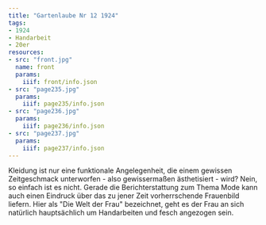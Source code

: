 ```yaml
---
title: "Gartenlaube Nr 12 1924"
tags:
- 1924
- Handarbeit
- 20er
resources:
- src: "front.jpg"
  name: front
  params:
    iiif: front/info.json
- src: "page235.jpg"
  params:
    iiif: page235/info.json
- src: "page236.jpg"
  params:
    iiif: page236/info.json
- src: "page237.jpg"
  params:
    iiif: page237/info.json
---
```

Kleidung ist nur eine funktionale Angelegenheit, die einem gewissen Zeitgeschmack unterworfen - also gewissermaßen äs­the­ti­sie­rt - wird? Nein, so einfach ist es nicht. Gerade die Berichterstattung zum Thema Mode kann auch einen Eindruck über das zu jener Zeit vorherrschende Frauenbild liefern. Hier als "Die Welt der Frau" bezeichnet, geht es der Frau an sich natürlich hauptsächlich um Handarbeiten und fesch angezogen sein.
